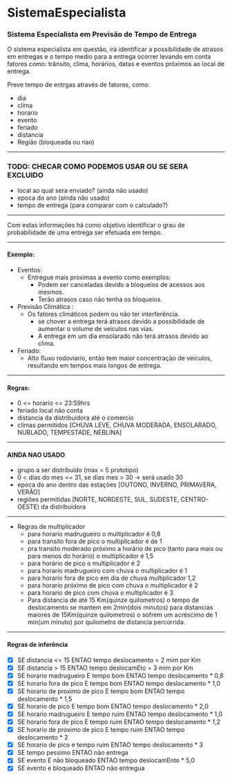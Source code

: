 # SistemaEspecialista

### Sistema Especialista em Previsão de Tempo de Entrega

O sistema especialista em questão, irá identificar a possibilidade de atrasos em entregas e o tempo medio para a entrega ocorrer levando em conta fatores como: trânsito, clima, horários, datas e eventos próximos ao local de entrega.

Preve tempo de entrgas através de fatores, como:
    
- dia
- clima
- horario
- evento 
- feriado
- distancia
- Região (bloqueada ou nao)

---
### TODO: CHECAR COMO PODEMOS USAR OU SE SERA EXCLUIDO
- local ao qual sera enviado? (ainda não usado)
- epoca do ano (ainda não usado)
- tempo de entrega (para comparar com o calculado?)

---
Com estas informações há como objetivo identificar o grau de probabilidade de uma entrega ser efetuada em tempo.

---

#### Exemplo:

- Eventos:
    - Entregue mais proximas a evento como exemplos:
        - Podem ser canceladas devido a bloqueios de acessos aos mesmos.
        - Terão atrasos caso não tenha os bloqueios.
- Previsão Climática :
    - Os fatores climáticos podem ou não ter interferência.
        - se chover a entrega terá atrasos devido a possibilidade de aumentar o volume de veículos nas vias.
        - A entrega em um dia ensolarado não terá atrasos devido ao clima.
- Feriado:
    - Alto fluxo rodoviario, então tem maior concentração de veiculos, resultando em tempos mais longos de entrega.

---
#### Regras:

- 0 <= horario <= 23:59hrs
- feriado local não conta 
- distancia da distribuidora até o comercio
- climas permitidos [CHUVA LEVE, CHUVA MODERADA, ENSOLARADO, NUBLADO, TEMPESTADE, NEBLINA]  

---

#### AINDA NAO USADO 
- grupo a ser distribuido (max = 5 prototipo)
- 0 < dias do mes <= 31, se dias mes > 30 -> será usado 30
- epoca do ano dentro das estações [OUTONO, INVERNO, PRIMAVERA, VERÃO] 
- regiões permitidas [NORTE, NORDESTE, SUL, SUDESTE, CENTRO-OESTE) da distribuidora

---
- Regras de multiplicador
    - para horario madrugueiro o multiplicador é 0,8
    - para transito fora de pico o multiplicador é de 1 
    - pra transito moderado próximo a horário de pico (tanto para mais ou para menos do horário) o multiplicador é 1,5
    - para horário de pico o multiplicador é 2
    - para horario madrugueiro com chuva o multiplicador é 1
    - para horario fora de pico em dia de chuva multiplicador 1,2
    - para horario próximo de pico com chuva o multiplicador é 2
    - para horario de pico com chuva o multiplicador é 3
    - Para distancia de até 15 Km(quinze quilometros) o tempo de deslocamento se mantem em 2min(dois minutos) para distancias maiores de 15Km(quinze quilometros) o sofrem um acréscimo de 1 min(um minuto) por quilometro de distancia percorrida.

--- 

#### Regras de inferência 

- [x] SE distancia <= 15 ENTAO tempo deslocamento = 2 mim por Km
- [x] SE distancia > 15 ENTAO tempo deslocamEto = 3 mim por Km
- [x] SE horario madrugueiro E tempo bom ENTAO tempo deslocamento * 0,8
- [x] SE horario fora de pico E tempo bom ENTAO tempo deslocamento * 1,0
- [x] SE horario de proximo de pico E tempo bom ENTAO tempo deslocamento * 1,5
- [x] SE horario de pico E tempo bom ENTAO tempo deslocamento * 2,0
- [x] SE horario madrugueiro E tempo ruim ENTAO tempo deslocamento * 1,0
- [x] SE horario fora de pico E tempo ruim ENTAO tempo deslocamento * 1,2
- [x] SE horario de proximo de pico E tempo ruim ENTAO tempo deslocamento * 2
- [x] SE horario de pico e tempo ruim ENTAO tempo deslocamento * 3
- [x] SE tempo pessimo ENTAO não entrega
- [x] SE evento E não bloqueado ENTAO tempo deslocamEnto * 5,0
- [x] SE evento e bloqueado ENTAO não entregua
